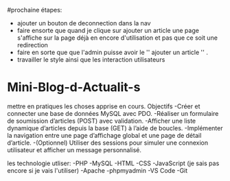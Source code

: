 #prochaine étapes:
 - ajouter un bouton de deconnection dans la nav
 - faire ensorte que quand je clique sur ajouter un article une page s'affiche sur la page déjà en encore d'utilisation et pas que ce soit une redirection
 - faire en sorte que que l'admin puisse avoir le '' ajouter un article '' .
 - travailler le style ainsi que les interaction utilisateurs




# Mini-Blog-d-Actualit-s
mettre en pratiques les choses apprise en cours.
Objectifs
  -Créer et connecter une base de données MySQL avec PDO.
  -Réaliser un formulaire de soumission d’articles (POST) avec validation.
  -Afficher une liste dynamique d’articles depuis la base (GET) à l’aide de boucles.
  -Implémenter la navigation entre une page d’affichage global et une page de détail d’article.
  -(Optionnel) Utiliser des sessions pour simuler une connexion utilisateur et afficher un message personnalisé.


les technologie utliser:
  -PHP
  -MySQL
  -HTML
  -CSS
  -JavaScript (je sais pas encore si je vais l'utiliser)
  -Apache
  -phpmyadmin
  -VS Code
  -Git 
